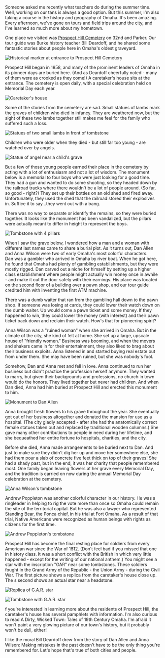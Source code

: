Someone asked me recently what teachers do during the summer time.  Well, working on our tans is always a good option.  But this summer, I'm also taking a course in the history and geography of Omaha.  It's been amazing.  Every afternoon, we've gone on tours and field trips around the city, and I've learned so much more about my hometown.

One place we visited was [Prospect Hill Cemetery](http://graveyardsofomaha.com/prospect_hill/prospect_main.htm) on 32nd and Parker.  Our tour guide was Burke history teacher Bill Deardoff, and he shared some fantastic stories about people here in Omaha's oldest graveyard.

![Historical marker at entrance to Prospect Hill Cemetery](http://2.bp.blogspot.com/_lRuiVdtkJlo/TBl4v5_fegI/AAAAAAAAAOw/i3dCrJyCyLQ/s320/DSC01187.JPG)

Prospect Hill began in 1858, and many of the prominent leaders of Omaha in its pioneer days are buried here.  (And as Deardoff cheerfully noted - many of them were as crooked as they come!)  A caretaker's house sits at the entrance.  The cemetery is open daily, with a special celebration held on Memorial Day each year.

![Caretaker's house](http://1.bp.blogspot.com/_lRuiVdtkJlo/TBl7ooaXIBI/AAAAAAAAAO4/rwjCwB4DXyE/s320/DSC01188.JPG)

Some of the stories from the cemetery are sad.  Small statues of lambs mark the graves of children who died in infancy.  They are weathered now, but the sight of these two lambs together still makes me feel for the family who suffered such a loss.

![Statues of two small lambs in front of tombstone](http://1.bp.blogspot.com/_lRuiVdtkJlo/TBl8lDu9O7I/AAAAAAAAAPA/m0cYiIWmrw4/s320/DSC01202.JPG)

Children who were older when they died - but still far too young - are watched over by angels.

![Statue of angel near a child's grave](http://4.bp.blogspot.com/_lRuiVdtkJlo/TBl-ojkC2RI/AAAAAAAAAPI/ezyrMyvAV1E/s320/DSC01189.JPG)

But a few of those young people earned their place in the cemetery by acting with a lot of enthusiasm and not a lot of wisdom.  The monument below is a memorial to four boys who were just looking for a good time.  They had a gun and wanted to do some shooting, so they headed down by the railroad tracks where there wouldn't be a lot of people around.  (So far, so good - right?)  They set up their bottles on an old shed and fired away.  Unfortunately, they used the shed that the railroad stored their explosives in.  Suffice it to say...they went out with a bang.

There was no way to separate or identify the remains, so they were buried together.  It looks like the monument has been vandalized, but the pillars were actually meant to differ in height to represent the boys.

![Tombstone with 4 pillars](http://3.bp.blogspot.com/_lRuiVdtkJlo/TBl_2Ig7pZI/AAAAAAAAAPQ/0uTUSD_ZZV4/s320/DSC01190.JPG)

When I saw the grave below, I wondered how a man and a woman with different last names came to share a burial plot.  As it turns out, Dan Allen and Anna Wilson were two of early Omaha's most colorful characters.  
Dan was a gambler who arrived in Omaha by river boat.  When he got here, he found that Omaha had plenty of gambling establishments, but they were mostly rigged.  Dan carved out a niche for himself by setting up a higher class establishment where people might actually win money once in awhile - and make it out the door safely with their earnings.  His place was located on the second floor of a building over a pawn shop, and our tour guide credited him with inventing the first ATM machine. 

There was a dumb waiter that ran from the gambling hall down to the pawn shop.  If someone was losing at cards, they could lower their watch down on the dumb waiter.  Up would come a pawn ticket and some money.  If they happened to win, they could lower the money (with interest) and their pawn ticket back down and reclaim their watch.  How's that for pioneering spirit?

Anna Wilson was a "ruined woman" when she arrived in Omaha.  But in the climate of the city, she kind of felt at home.  She set up a large, upscale house of "friendly women."  Business was booming, and when the movers and shakers came in for their entertainment, they also liked to brag about their business exploits.  Anna listened in and started buying real estate out from under them.  She may have been ruined, but she was nobody's fool. 

Somehow, Dan and Anna met and fell in love.  Anna continued to run her business but didn't practice the profession herself anymore.  They wanted to marry, but given their backgrounds and professions, no church in town would do the honors.  They lived together but never had children.  And when Dan died, Anna had him buried at Prospect Hill and erected this monument to him.

![Monument to Dan Allen](http://4.bp.blogspot.com/_lRuiVdtkJlo/TBmYrKjcK_I/AAAAAAAAAPw/h7UOpBffWBE/s320/DSC01195.JPG)

Anna brought fresh flowers to his grave throughout the year.  She eventually got out of her business altogether and donated the mansion for use as a hospital.  (The city gladly accepted - after she had the anatomically correct female statues taken out and replaced by traditional wooden columns.)  She gave many other contributions to people in need during her lifetime, and she bequeathed her entire fortune to hospitals, charities, and the city.  

Before she died, Anna made arrangements to be buried next to Dan.  And just to make sure they didn't dig her up and move her somewhere else, she had them pour a slab of concrete five feet thick on top of their graves!  She had a shady past, but in the end, it was her charity that people remembered most.  One family began leaving flowers at her grave every Memorial Day, and the tradition is carried on now during the annual Memorial Day celebration at the cemetery.

![Anna Wilson's tombstone](http://3.bp.blogspot.com/_lRuiVdtkJlo/TBmcl8PsF1I/AAAAAAAAAP4/wEz5klRSa6M/s320/DSC01198.JPG)

Andrew Poppleton was another colorful character in our history.  He was a ringleader in helping to rig the vote more than once so Omaha could remain the site of the territorial capital.  But he was also a lawyer who represented Standing Bear, the Ponca chief, in his trial at Fort Omaha.  As a result of that trial, Native Americans were recognized as human beings with rights as citizens for the first time.

![Andrew Poppleton's tombstone](http://1.bp.blogspot.com/_lRuiVdtkJlo/TBmgcM8VLaI/AAAAAAAAAQA/Vv7Tk6jdtUo/s320/DSC01200.JPG)

Prospect Hill has become the final resting place for soldiers from every American war since the War of 1812.  (Don't feel bad if you missed that one in history class.  It was a short conflict with the British in which very little happened - except for the writing of our national anthem.)  You might see a star with the inscription "GAR" near some tombstones.  These soldiers fought in the Grand Army of the Republic - the Union Army - during the Civil War.  The first picture shows a replica from the caretaker's house close up.  The s second shows an actual star near a headstone.

![Replica of G.A.R. star](http://2.bp.blogspot.com/_lRuiVdtkJlo/TBmTMYfhJ6I/AAAAAAAAAPg/04ieIvoN_Qo/s320/DSC01213.JPG)

![Tombstone with G.A.R. star](http://4.bp.blogspot.com/_lRuiVdtkJlo/TBmTUQTHUeI/AAAAAAAAAPo/ahpvH02TSEo/s320/DSC01193.JPG)

f you're interested in learning more about the residents of Prospect Hill, the caretaker's house has several pamphlets with information.  I'm also curious to read A Dirty, Wicked Town: Tales of 19th Century Omaha.  I'm afraid it won't paint a very glowing picture of our town's history, but it probably won't be dull, either!  

I like the moral Bill Deardoff drew from the story of Dan Allen and Anna Wilson: Making mistakes in the past doesn't have to be the only thing you're remembered for.  Let's hope that's true of both cities and people.